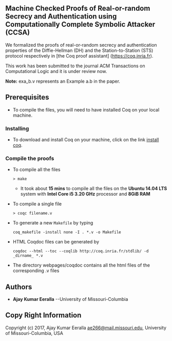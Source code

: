 ## Machine Checked Proofs of Real-or-random Secrecy and Authentication using Computationally Complete Symbolic Attacker (CCSA)

We formalized the proofs of real-or-random secrecy and authentication properties of the Diffie-Hellman (DH) and the Station-to-Station (STS) protocol respectively in [the Coq proof assistant] (https://coq.inria.fr).

This work has been submitted to the journal ACM Transactions on Computational Logic and it is under review now.

**Note:** exa_b.v represents an Example a.b in the paper.

## Prerequisites

* To compile the files, you will need to have installed Coq on your local machine.

### Installing

* To download and install Coq on your machine, click on the link [install coq](https://coq.inria.fr/download).

### Compile the proofs

* To compile all the files
   ```
   > make
   ```
  - It took about **15 mins** to compile all the files on the **Ubuntu 14.04 LTS** system with **Intel Core i5 3.20 GHz** processor and **8GiB RAM**

* To compile a single file 
  ```
  > coqc filename.v
  ```

* To generate a new `Makefile` by typing
  ```
  coq_makefile -install none -I . *.v -o Makefile
  ```

* HTML Coqdoc files can be generated by
  ```
  coqdoc --html --toc --coqlib http://coq.inria.fr/stdlib/ -d _dirname_ *.v
  ```
* The directory webpages/coqdoc contains all the html files of the corresponding .v files

## Authors

* **Ajay Kumar Eeralla** --University of Missouri-Columbia

## Copy Right Information
Copyright (c) 2017, Ajay Kumar Eeralla <ae266@mail.missouri.edu>, University of Missouri-Columbia, USA       
